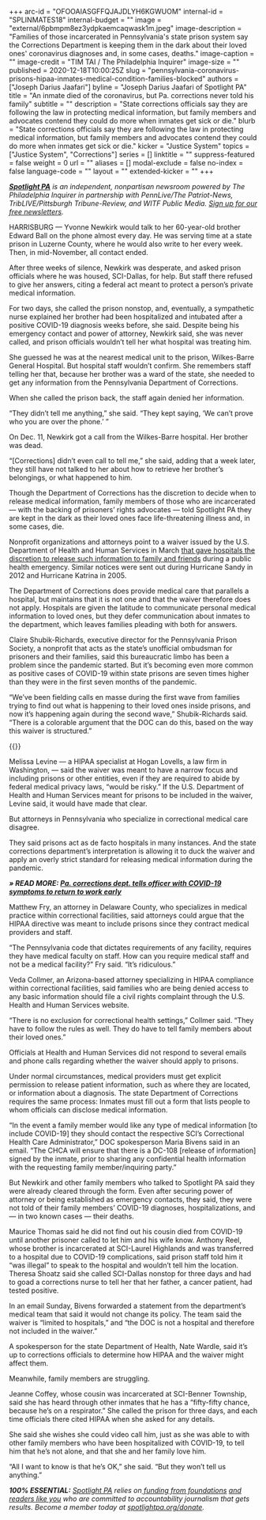 +++
arc-id = "OFOOAIASGFFQJAJDLYH6KGWUOM"
internal-id = "SPLINMATES18"
internal-budget = ""
image = "external/6pbmpm8ez3ydpkaemcaqwask1m.jpeg"
image-description = "Families of those incarcerated in Pennsylvania's state prison system say the Corrections Department is keeping them in the dark about their loved ones' coronavirus diagnoses and, in some cases, deaths."
image-caption = ""
image-credit = "TIM TAI / The Philadelphia Inquirer"
image-size = ""
published = 2020-12-18T10:00:25Z
slug = "pennsylvania-coronavirus-prisons-hipaa-inmates-medical-condition-families-blocked"
authors = ["Joseph Darius Jaafari"]
byline = "Joseph Darius Jaafari of Spotlight PA"
title = "An inmate died of the coronavirus, but Pa. corrections never told his family"
subtitle = ""
description = "State corrections officials say they are following the law in protecting medical information, but family members and advocates contend they could do more when inmates get sick or die."
blurb = "State corrections officials say they are following the law in protecting medical information, but family members and advocates contend they could do more when inmates get sick or die."
kicker = "Justice System"
topics = ["Justice System", "Corrections"]
series = []
linktitle = ""
suppress-featured = false
weight = 0
url = ""
aliases = []
modal-exclude = false
no-index = false
language-code = ""
layout = ""
extended-kicker = ""
+++

<a href="https://www.spotlightpa.org/"><i><b>Spotlight PA</b></i></a><i> is an independent, nonpartisan newsroom powered by The Philadelphia Inquirer in partnership with PennLive/The Patriot-News, TribLIVE/Pittsburgh Tribune-Review, and WITF Public Media. </i><a href="https://www.spotlightpa.org/newsletters"><i>Sign up for our free newsletters</i></a><i>.</i>

HARRISBURG — Yvonne Newkirk would talk to her 60-year-old brother Edward Ball on the phone almost every day. He was serving time at a state prison in Luzerne County, where he would also write to her every week. Then, in mid-November, all contact ended.

After three weeks of silence, Newkirk was desperate, and asked prison officials where he was housed, SCI-Dallas, for help. But staff there refused to give her answers, citing a federal act meant to protect a person’s private medical information.

For two days, she called the prison nonstop, and, eventually, a sympathetic nurse explained her brother had been hospitalized and intubated after a positive COVID-19 diagnosis weeks before, she said. Despite being his emergency contact and power of attorney, Newkirk said, she was never called, and prison officials wouldn’t tell her what hospital was treating him.

She guessed he was at the nearest medical unit to the prison, Wilkes-Barre General Hospital. But hospital staff wouldn’t confirm. She remembers staff telling her that, because her brother was a ward of the state, she needed to get any information from the Pennsylvania Department of Corrections.

When she called the prison back, the staff again denied her information.

“They didn’t tell me anything,” she said. “They kept saying, ‘We can’t prove who you are over the phone.’ ”

On Dec. 11, Newkirk got a call from the Wilkes-Barre hospital. Her brother was dead.

“[Corrections] didn’t even call to tell me,” she said, adding that a week later, they still have not talked to her about how to retrieve her brother’s belongings, or what happened to him.

Though the Department of Corrections has the discretion to decide when to release medical information, family members of those who are incarcerated — with the backing of prisoners’ rights advocates — told Spotlight PA they are kept in the dark as their loved ones face life-threatening illness and, in some cases, die.

<script src="https://www.spotlightpa.org/embed.js" async></script><div data-spl-embed-version="1" data-spl-src="https://www.spotlightpa.org/embeds/newsletter/"></div>

Nonprofit organizations and attorneys point to a waiver issued by the U.S. Department of Health and Human Services in March <a href="https://www.hhs.gov/sites/default/files/hipaa-and-covid-19-limited-hipaa-waiver-bulletin-508.pdf" target=_blank>that gave hospitals the discretion to release such information to family and friends</a> during a public health emergency. Similar notices were sent out during Hurricane Sandy in 2012 and Hurricane Katrina in 2005.

The Department of Corrections does provide medical care that parallels a hospital, but maintains that it is not one and that the waiver therefore does not apply. Hospitals are given the latitude to communicate personal medical information to loved ones, but they defer communication about inmates to the department, which leaves families pleading with both for answers.

Claire Shubik-Richards, executive director for the Pennsylvania Prison Society, a nonprofit that acts as the state’s unofficial ombudsman for prisoners and their families, said this bureaucratic limbo has been a problem since the pandemic started. But it’s becoming even more common as positive cases of COVID-19 within state prisons are seven times higher than they were in the first seven months of the pandemic.

“We’ve been fielding calls en masse during the first wave from families trying to find out what is happening to their loved ones inside prisons, and now it’s happening again during the second wave,” Shubik-Richards said. “There is a colorable argument that the DOC can do this, based on the way this waiver is structured.”

{{<picture src="external/hqp0e8mkfccnjqcf2asrec3wg4.jpeg" description="Yvonne Newkirk with her brother Edward Ball before he died from the coronavirus." caption="Yvonne Newkirk with her brother Edward Ball before he died from the coronavirus." credit="Handout">}} 

Melissa Levine — a HIPAA specialist at Hogan Lovells, a law firm in Washington, — said the waiver was meant to have a narrow focus and including prisons or other entities, even if they are required to abide by federal medical privacy laws, “would be risky.” If the U.S. Department of Health and Human Services meant for prisons to be included in the waiver, Levine said, it would have made that clear.

But attorneys in Pennsylvania who specialize in correctional medical care disagree.

They said prisons act as de facto hospitals in many instances. And the state corrections department’s interpretation is allowing it to duck the waiver and apply an overly strict standard for releasing medical information during the pandemic.

<i><b>» READ MORE: </b></i><a href="https://www.spotlightpa.org/news/2020/12/pennsylvania-prisons-coronavirus-corrections-officer/" target=_blank><i><b>Pa. corrections dept. tells officer with COVID-19 symptoms to return to work early</b></i></a>

Matthew Fry, an attorney in Delaware County, who specializes in medical practice within correctional facilities, said attorneys could argue that the HIPAA directive was meant to include prisons since they contract medical providers and staff.

“The Pennsylvania code that dictates requirements of any facility, requires they have medical faculty on staff. How can you require medical staff and not be a medical facility?” Fry said. “It’s ridiculous.”

Veda Collmer, an Arizona-based attorney specializing in HIPAA compliance within correctional facilities, said families who are being denied access to any basic information should file a civil rights complaint through the U.S. Health and Human Services website.

“There is no exclusion for correctional health settings,” Collmer said. “They have to follow the rules as well. They do have to tell family members about their loved ones.”

Officials at Health and Human Services did not respond to several emails and phone calls regarding whether the waiver should apply to prisons.

Under normal circumstances, medical providers must get explicit permission to release patient information, such as where they are located, or information about a diagnosis. The state Department of Corrections requires the same process: Inmates must fill out a form that lists people to whom officials can disclose medical information.

“In the event a family member would like any type of medical information [to include COVID-19] they should contact the respective SCI’s Correctional Health Care Administrator,” DOC spokesperson Maria Bivens said in an email. “The CHCA will ensure that there is a DC-108 [release of information] signed by the inmate, prior to sharing any confidential health information with the requesting family member/inquiring party.”

<script src="https://www.spotlightpa.org/embed.js" async></script><div data-spl-embed-version="1" data-spl-src="https://www.spotlightpa.org/embeds/donate/"></div>

But Newkirk and other family members who talked to Spotlight PA said they were already cleared through the form. Even after securing power of attorney or being established as emergency contacts, they said, they were not told of their family members’ COVID-19 diagnoses, hospitalizations, and — in two known cases — their deaths.

Maurice Thomas said he did not find out his cousin died from COVID-19 until another prisoner called to let him and his wife know. Anthony Reel, whose brother is incarcerated at SCI-Laurel Highlands and was transferred to a hospital due to COVID-19 complications, said prison staff told him it “was illegal” to speak to the hospital and wouldn’t tell him the location. Theresa Shoatz said she called SCI-Dallas nonstop for three days and had to goad a corrections nurse to tell her that her father, a cancer patient, had tested positive.

In an email Sunday, Bivens forwarded a statement from the department’s medical team that said it would not change its policy. The team said the waiver is “limited to hospitals,” and “the DOC is not a hospital and therefore not included in the waiver.”

A spokesperson for the state Department of Health, Nate Wardle, said it’s up to corrections officials to determine how HIPAA and the waiver might affect them.

Meanwhile, family members are struggling.

Jeanne Coffey, whose cousin was incarcerated at SCI-Benner Township, said she has heard through other inmates that he has a “fifty-fifty chance, because he’s on a respirator.” She called the prison for three days, and each time officials there cited HIPAA when she asked for any details.

She said she wishes she could video call him, just as she was able to with other family members who have been hospitalized with COVID-19, to tell him that he’s not alone, and that she and her family love him.

“All I want to know is that he’s OK,” she said. “But they won’t tell us anything.”

<i><b>100% ESSENTIAL:</b></i><i> </i><a href="https://www.spotlightpa.org/"><i>Spotlight PA</i></a><i> relies on</i><a href="https://www.spotlightpa.org/support"><i> funding from foundations</i></a><i> </i><a href="https://www.spotlightpa.org/support"><i>and readers like you</i></a><i> who are committed to accountability journalism that gets results. Become a member today at </i><a href="/donate?campaign=701Dn000000YgovIAC"><i>spotlightpa.org/donate</i></a><i>.</i>
